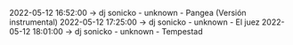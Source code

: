 2022-05-12 16:52:00 -> dj sonicko - unknown - Pangea (Versión instrumental)
2022-05-12 17:25:00 -> dj sonicko - unknown - El juez
2022-05-12 18:01:00 -> dj sonicko - unknown - Tempestad
